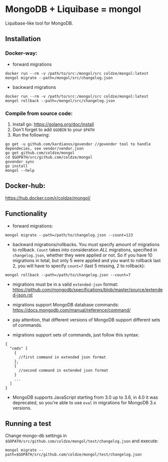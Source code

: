 # MongoDB + Liquibase = mongol

Liquibase-like tool for MongoDB.

## Installation

### Docker-way:

* forward migrations
```
docker run --rm -v /path/to/src:/mongol/src coldze/mongol:latest mongol migrate --path=/mongol/src/changelog.json 
```

* backward migrations
```
docker run --rm -v /path/to/src:/mongol/src coldze/mongol:latest mongol rollback --path=/mongol/src/changelog.json 
```

### Compile from source code:
1. Install go: https://golang.org/doc/install
2. Don't forget to add `$GOBIN` to your `$PATH`
3. Run the following:
```
go get -u github.com/kardianos/govendor //govendor tool to handle dependecies, see vendor/vendor.json
go get github.com/coldze/mongol
cd $GOPATH/src/github.com/coldze/mongol
govendor sync
go install
mongol --help
``` 


## Docker-hub:

https://hub.docker.com/r/coldze/mongol/

## Functionality

* forward migrations:
```
mongol migrate --path=/path/to/changelog.json --count=123
```

* backward migrations/rollbacks. You must specify amount of migrations to rollback. `Count` takes into consideration *ALL* migrations, specified in `changelog.json`, whether they were applied or not. So if you have 10 migrations in total, but only 5 were applied and you want to rollback last 2, you will have to specify `count=7` (last 5 missing, 2 to rollback): 
```
mongol rollback --path=/path/to/changelog.json --count=7
```

* migrations must be in a valid `extended-json` format:
https://github.com/mongodb/specifications/blob/master/source/extended-json.rst

* migrations support MongoDB database commands:
https://docs.mongodb.com/manual/reference/command/

* pay attention, that different versions of MongoDB support different sets of commands.

* migrations support sets of commands, just follow this syntax:
```
{
  "cmds" [
    {
      //first command in extended json format
    },
    {
      //second command in extended json format
    }
    ...
  ]
}
```

* MongoDB supports JavaScript starting from 3.0 up to 3.6, in 4.0 it was deprecated, so you're able to use `eval` in migrations for MongoDB 3.x versions.

## Running a test

Change mongo-db settings in `$GOPATH/src/github.com/coldze/mongol/test/changelog.json` and execute:
```
mongol migrate --path=$GOPATH/src/github.com/coldze/mongol/test/changelog.json
```
